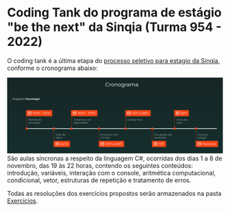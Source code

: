 # Coding Tank do programa de estágio "be the next" da Sinqia (Turma 954 - 2022)

O coding tank é a última etapa do [processo seletivo para estagio da Sinqia]((https://letscode.com.br/processos-seletivos/be-the-next)), conforme o cronograma abaixo:

<img src="https://github.com/FlavioMartinsCruz/CodingTank_Sinqia_BeTheNext_Turma954/blob/master/attachments/cronograma.PNG?raw=true"/> 

<br/>
São aulas síncronas a respeito da linguagem C#, ocorridas dos dias 1 a 8 de novembro, das 19 às 22 horas, contendo os seguintes conteúdos: introdução, variáveis, interação com o console, aritmética computacional, condicional, vetor, estruturas de repetição e tratamento de erros.  

Todas as resoluções dos exercícios propostos serão armazenados na pasta [Exercicios](https://github.com/FlavioMartinsCruz/CodingTank_Sinqia_BeTheNext_Turma954/tree/master/Exercicios).